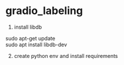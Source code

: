 # gradio_labeling

1. install libdb
    
sudo apt-get update    
sudo apt install libdb-dev    

2. create python env and install requirements    
